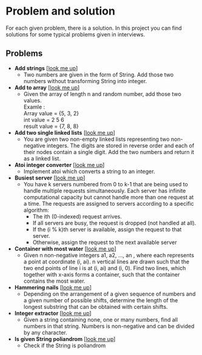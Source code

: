 # Problem and solution

For each given problem, there is a solution. In this project you can find solutions for some typical problems given in interviews.

## Problems

- **Add strings** [[look me up](https://github.com/kakarot94/ProblemAndSolution/blob/master/src/solutions/AddStrings.java)]
  - Two numbers are given in the form of String. Add those two numbers without transforming String into integer.
- **Add to array** [[look me up](https://github.com/kakarot94/ProblemAndSolution/blob/master/src/solutions/AddToArrayForm.java)]
  - Given the array of length n and random number, add those two values. 
    <br>Examle :
    <br>  Array value  = {5, 3, 2}
    <br>  int value    =  2  5  6
    <br>  result value = {7, 8, 8}
- **Add two single linked lists** [[look me up](https://github.com/kakarot94/ProblemAndSolution/blob/master/src/solutions/AddTwoNumbers.java)]
  - You are given two non-empty linked lists representing two non-negative integers. The digits are stored in reverse order and each of their nodes contain a single digit. Add the two numbers and return it as a linked list.
- **Atoi integer converter** [[look me up](https://github.com/kakarot94/ProblemAndSolution/blob/master/src/solutions/AtoiSolution.java)]
  - Implement atoi which converts a string to an integer.
- **Busiest server** [[look me up](https://github.com/kakarot94/ProblemAndSolution/blob/master/src/solutions/BusiestServer.java)]
  - You have k servers numbered from 0 to k-1 that are being used to handle multiple requests simultaneously. Each server has infinite
  computational capacity but cannot handle more than one request at a time. The requests are assigned to servers according to a specific algorithm:
    - The ith (0-indexed) request arrives.
    - If all servers are busy, the request is dropped (not handled at all).
    - If the (i % k)th server is available, assign the request to that server.
    - Otherwise, assign the request to the next available server
- **Container with most water** [[look me up](https://github.com/kakarot94/ProblemAndSolution/blob/master/src/solutions/ContainerWithMostWater.java)]
  - Given n non-negative integers a1, a2, ..., an , where each represents a point at coordinate (i, ai). n vertical lines are drawn such 
  that the two end points of line i is at (i, ai) and (i, 0). Find two lines,  which together with x-axis forms a container, such that the container contains the most water.
- **Hammering nails** [[look me up](https://github.com/kakarot94/ProblemAndSolution/blob/master/src/solutions/HammeringNails.java)]
  - Depending on the arrangement of a given sequence of numbers and a given number of possible shifts, determine the length of the longest substring that can be obtained with certain shifts.
- **Integer extractor** [[look me up](https://github.com/kakarot94/ProblemAndSolution/blob/master/src/solutions/IntegerExtractor.java)]
  - Given a string containing none, one or many numbers, find all numbers in that string. Numbers is non-negative and can be divided by any character.
- **Is given String poliandrom** [[look me up](https://github.com/kakarot94/ProblemAndSolution/blob/master/src/solutions/LongStringPalindrome.java)]
  - Check if the String is poliandrom
